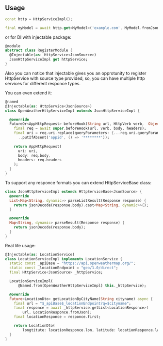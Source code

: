 ## Usage


```dart
const http = HttpServiceImpl();

final myModel = await http.get<MyModel>('example.com', MyModel.fromJson);
```

or for DI with injectable package:

```dart
@module  
abstract class RegisterModule {  
  @Injectable(as: HttpService<JsonSource>)
  JsonHttpServiceImpl get httpService;  
}  

```
Also you can notice that injectable gives you an opprotunity to register HttpService with source type provided, so, you can have multiple http services for different responce types.

You can even extend it:

```dart
@named 
@Injectable(as: HttpService<JsonSource>)
class OpenWeatherHttpServiceImpl extends JsonHttpServiceImpl {

  @override
  FutureOr<AppHttpRequest> beforeHook(String url, HttpVerb verb,  Object? body, Map<String, String>? headers) async {
    final req = await super.beforeHook(url, verb, body, headers);
    final uri = req.uri.replace(queryParameters: {...req.uri.queryParameters}
      ..putIfAbsent('appid', () => '********'));
      
    return AppHttpRequest(
      uri: uri,
      body: req.body,
      headers: req.headers
    );
  }
}

```

To support any responce formats you can extend HttpServiceBase<TSource> class:

```dart
class JsonHttpServiceImpl extends HttpServiceBase<JsonSource> {
  @override
  List<Map<String, dynamic>> parseListResult(Response response) {
    return jsonDecode(response.body).cast<Map<String, dynamic>>();
  }

  @override
  Map<String, dynamic> parseResult(Response response) {
    return jsonDecode(response.body);
  }
}
```

Real life usage:

```dart
@Injectable(as: LocationService)
class LocationServiceImpl implements LocationService {
  static const _apiBase = "https://api.openweathermap.org/";
  static const _locationEndpoint = "geo/1.0/direct";
  final HttpService<JsonSource> _httpService;

  LocationServiceImpl(
      @Named.from(OpenWeatherHttpServiceImpl) this._httpService);

  @override
  Future<LocationDto> getLocationByCityName(String cityname) async {
    final url = "$_apiBase$_locationEndpoint?q=$cityname";
    final responce = await _httpService.getList<LocationResponce>(
        url, LocationResponce.fromJson);
    final locationResponce = responce.first;

    return LocationDto(
        longtitute: locationResponce.lon, latitude: locationResponce.lat);
  }
}
```
